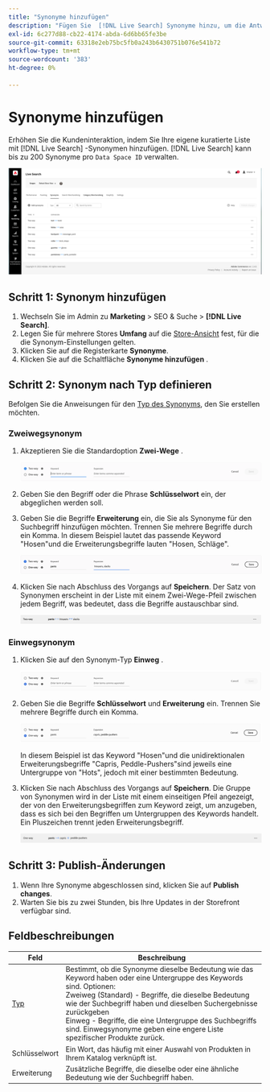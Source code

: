 ```yaml
---
title: "Synonyme hinzufügen"
description: "Fügen Sie  [!DNL Live Search] Synonyme hinzu, um die Antwort auf Suchanfragen zu verbessern."
exl-id: 6c277d88-cb22-4174-abda-6d6bb65fe3be
source-git-commit: 63318e2eb75bc5fb0a243b6430751b076e541b72
workflow-type: tm+mt
source-wordcount: '383'
ht-degree: 0%

---
```


# Synonyme hinzufügen

Erhöhen Sie die Kundeninteraktion, indem Sie Ihre eigene kuratierte Liste mit [!DNL Live Search] -Synonymen hinzufügen. [!DNL Live Search] kann bis zu 200 Synonyme pro `Data Space ID` verwalten.

![[!DNL Live Search] synonyme](assets/synonym-workspace.png)

## Schritt 1: Synonym hinzufügen

1. Wechseln Sie im Admin zu **Marketing** > SEO &amp; Suche > **[!DNL Live Search]**.
1. Legen Sie für mehrere Stores **Umfang** auf die [Store-Ansicht](https://experienceleague.adobe.com/docs/commerce-admin/start/setup/websites-stores-views.html#scope-settings) fest, für die die Synonym-Einstellungen gelten.
1. Klicken Sie auf die Registerkarte **Synonyme**.
1. Klicken Sie auf die Schaltfläche **Synonyme hinzufügen** .

## Schritt 2: Synonym nach Typ definieren

Befolgen Sie die Anweisungen für den [Typ des Synonyms](synonyms-type.md), den Sie erstellen möchten.

### Zweiwegsynonym

1. Akzeptieren Sie die Standardoption **Zwei-Wege** .

   ![Zweiweg-Synonym hinzufügen](assets/synonym-add-two-way.png)


1. Geben Sie den Begriff oder die Phrase **Schlüsselwort** ein, der abgeglichen werden soll.
1. Geben Sie die Begriffe **Erweiterung** ein, die Sie als Synonyme für den Suchbegriff hinzufügen möchten. Trennen Sie mehrere Begriffe durch ein Komma.
In diesem Beispiel lautet das passende Keyword &quot;Hosen&quot;und die Erweiterungsbegriffe lauten &quot;Hosen, Schläge&quot;.

   ![Synonym-Beispiel für Zweiwege](assets/synonym-add-two-way-example.png)

1. Klicken Sie nach Abschluss des Vorgangs auf **Speichern**.
Der Satz von Synonymen erscheint in der Liste mit einem Zwei-Wege-Pfeil zwischen jedem Begriff, was bedeutet, dass die Begriffe austauschbar sind.

   ![Zweiweg-Synonym](assets/synonym-two-way.png)

### Einwegsynonym

1. Klicken Sie auf den Synonym-Typ **Einweg** .

   ![Einweg-Synonym hinzufügen](assets/synonym-add-one-way.png)

1. Geben Sie die Begriffe **Schlüsselwort** und **Erweiterung** ein. Trennen Sie mehrere Begriffe durch ein Komma.

   ![Beispiel für Einweg-Synonym](assets/synonym-add-one-way-example.png)

   In diesem Beispiel ist das Keyword &quot;Hosen&quot;und die unidirektionalen Erweiterungsbegriffe &quot;Capris, Peddle-Pushers&quot;sind jeweils eine Untergruppe von &quot;Hots&quot;, jedoch mit einer bestimmten Bedeutung.

1. Klicken Sie nach Abschluss des Vorgangs auf **Speichern**.
Die Gruppe von Synonymen wird in der Liste mit einem einseitigen Pfeil angezeigt, der von den Erweiterungsbegriffen zum Keyword zeigt, um anzugeben, dass es sich bei den Begriffen um Untergruppen des Keywords handelt. Ein Pluszeichen trennt jeden Erweiterungsbegriff.

   ![Einweg-Synonym](assets/synonym-one-way.png)

## Schritt 3: Publish-Änderungen

1. Wenn Ihre Synonyme abgeschlossen sind, klicken Sie auf **Publish changes**.
1. Warten Sie bis zu zwei Stunden, bis Ihre Updates in der Storefront verfügbar sind.

## Feldbeschreibungen

| Feld | Beschreibung |
|--- |--- |
| [Typ](synonyms.md) | Bestimmt, ob die Synonyme dieselbe Bedeutung wie das Keyword haben oder eine Untergruppe des Keywords sind. Optionen:<br />Zweiweg (Standard) - Begriffe, die dieselbe Bedeutung wie der Suchbegriff haben und dieselben Suchergebnisse zurückgeben<br />Einweg - Begriffe, die eine Untergruppe des Suchbegriffs sind. Einwegsynonyme geben eine engere Liste spezifischer Produkte zurück. |
| Schlüsselwort | Ein Wort, das häufig mit einer Auswahl von Produkten in Ihrem Katalog verknüpft ist. |
| Erweiterung | Zusätzliche Begriffe, die dieselbe oder eine ähnliche Bedeutung wie der Suchbegriff haben. |
